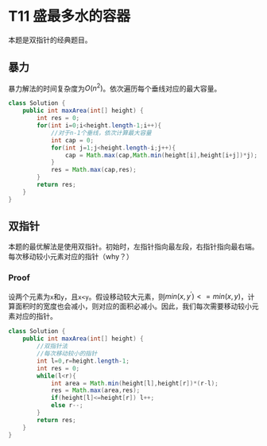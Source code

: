 # T11 盛最多水的容器

本题是双指针的经典题目。

## 暴力

暴力解法的时间复杂度为$O(n^2)$。依次遍历每个垂线对应的最大容量。

```java
class Solution {
    public int maxArea(int[] height) {
        int res = 0;
        for(int i=0;i<height.length-1;i++){
            //对于n-1个垂线，依次计算最大容量
            int cap = 0;
            for(int j=1;j<height.length-i;j++){
                cap = Math.max(cap,Math.min(height[i],height[i+j])*j);
            }
            res = Math.max(cap,res);
        }
        return res;
    }
}
```

## 双指针

本题的最优解法是使用双指针。初始时，左指针指向最左段，右指针指向最右端。每次移动较小元素对应的指针（why？）

### Proof

设两个元素为`x`和`y`，且`x<y`。假设移动较大元素，则$min(x,y^\prime)<=min(x,y)$，计算面积时的宽度也会减小，则对应的面积必减小。因此，我们每次需要移动较小元素对应的指针。

```java
class Solution {
    public int maxArea(int[] height) {
        //双指针法
        //每次移动较小的指针
        int l=0,r=height.length-1;
        int res = 0;
        while(l<r){
            int area = Math.min(height[l],height[r])*(r-l);
            res = Math.max(area,res);
            if(height[l]<=height[r]) l++;
            else r--;
        }
        return res;
    }
}
```

